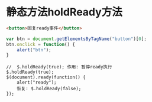 # 静态方法holdReady方法

``` html
<button>回复ready事件</button>
```

``` javascript
var btn = document.getElementsByTagName("button")[0];
btn.onclick = function() {
	alert("btn");
}
```

``` jQuery
//  $.holdReady(true); 作用: 暂停ready执行
$.holdReady(true);
$(document).ready(function() {
	alert("ready");
	恢复: $.holdReady(false);
});
```